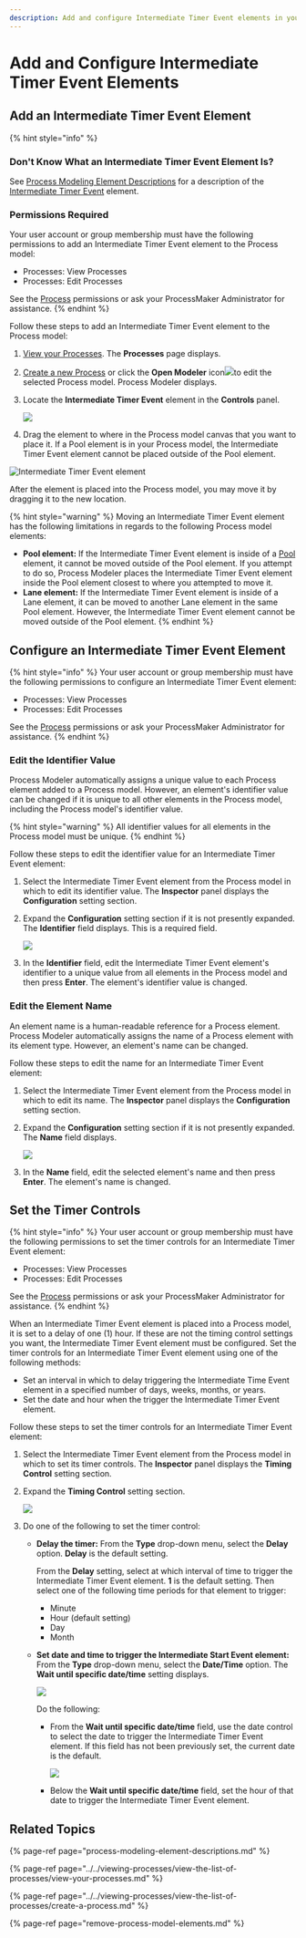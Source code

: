 ```yaml
---
description: Add and configure Intermediate Timer Event elements in your Process model.
---
```


# Add and Configure Intermediate Timer Event Elements

## Add an Intermediate Timer Event Element

{% hint style="info" %}
### Don't Know What an Intermediate Timer Event Element Is?

See [Process Modeling Element Descriptions](process-modeling-element-descriptions.md) for a description of the [Intermediate Timer Event](process-modeling-element-descriptions.md#intermediate-timer-event) element.

### Permissions Required

Your user account or group membership must have the following permissions to add an Intermediate Timer Event element to the Process model:

* Processes: View Processes
* Processes: Edit Processes

See the [Process](../../../processmaker-administration/permission-descriptions-for-users-and-groups.md#processes) permissions or ask your ProcessMaker Administrator for assistance.
{% endhint %}

Follow these steps to add an Intermediate Timer Event element to the Process model:

1. [View your Processes](https://processmaker.gitbook.io/processmaker-4-community/-LPblkrcFWowWJ6HZdhC/~/drafts/-LRhVZm0ddxDcGGdN5ZN/primary/designing-processes/viewing-processes/view-the-list-of-processes/view-your-processes#view-all-processes). The **Processes** page displays.
2. [Create a new Process](../../viewing-processes/view-the-list-of-processes/create-a-process.md) or click the **Open Modeler** icon![](../../../.gitbook/assets/open-modeler-edit-icon-processes-page-processes.png)to edit the selected Process model. Process Modeler displays.
3. Locate the **Intermediate Timer Event** element in the **Controls** panel.  

   ![](../../../.gitbook/assets/intermediate-timer-event-bpmn-side-bar-process-modeler-processes.png)

4. Drag the element to where in the Process model canvas that you want to place it. If a Pool element is in your Process model, the Intermediate Timer Event element cannot be placed outside of the Pool element.

![Intermediate Timer Event element](../../../.gitbook/assets/intermediate-timer-event-process-modeler-processes.png)

After the element is placed into the Process model, you may move it by dragging it to the new location.

{% hint style="warning" %}
Moving an Intermediate Timer Event element has the following limitations in regards to the following Process model elements:

* **Pool element:** If the Intermediate Timer Event element is inside of a [Pool](process-modeling-element-descriptions.md#pool) element, it cannot be moved outside of the Pool element. If you attempt to do so, Process Modeler places the Intermediate Timer Event element inside the Pool element closest to where you attempted to move it.
* **Lane element:** If the Intermediate Timer Event element is inside of a Lane element, it can be moved to another Lane element in the same Pool element. However, the Intermediate Timer Event element cannot be moved outside of the Pool element.
{% endhint %}

## Configure an Intermediate Timer Event Element

{% hint style="info" %}
Your user account or group membership must have the following permissions to configure an Intermediate Timer Event element:

* Processes: View Processes
* Processes: Edit Processes

See the [Process](../../../processmaker-administration/permission-descriptions-for-users-and-groups.md#processes) permissions or ask your ProcessMaker Administrator for assistance.
{% endhint %}

### Edit the Identifier Value

Process Modeler automatically assigns a unique value to each Process element added to a Process model. However, an element's identifier value can be changed if it is unique to all other elements in the Process model, including the Process model's identifier value.

{% hint style="warning" %}
All identifier values for all elements in the Process model must be unique.
{% endhint %}

Follow these steps to edit the identifier value for an Intermediate Timer Event element:

1. Select the Intermediate Timer Event element from the Process model in which to edit its identifier value. The **Inspector** panel displays the **Configuration** setting section.
2. Expand the **Configuration** setting section if it is not presently expanded. The **Identifier** field displays. This is a required field.  

   ![](../../../.gitbook/assets/intermediate-timer-event-configuration-identifier-name-process-modeler-processes.png)

3. In the **Identifier** field, edit the Intermediate Timer Event element's identifier to a unique value from all elements in the Process model and then press **Enter**. The element's identifier value is changed.

### Edit the Element Name

An element name is a human-readable reference for a Process element. Process Modeler automatically assigns the name of a Process element with its element type. However, an element's name can be changed.

Follow these steps to edit the name for an Intermediate Timer Event element:

1. Select the Intermediate Timer Event element from the Process model in which to edit its name. The **Inspector** panel displays the **Configuration** setting section.
2. Expand the **Configuration** setting section if it is not presently expanded. The **Name** field displays.  

   ![](../../../.gitbook/assets/intermediate-timer-event-configuration-identifier-name-process-modeler-processes.png)

3. In the **Name** field, edit the selected element's name and then press **Enter**. The element's name is changed.

## Set the Timer Controls

{% hint style="info" %}
Your user account or group membership must have the following permissions to set the timer controls for an Intermediate Timer Event element:

* Processes: View Processes
* Processes: Edit Processes

See the [Process](../../../processmaker-administration/permission-descriptions-for-users-and-groups.md#processes) permissions or ask your ProcessMaker Administrator for assistance.
{% endhint %}

When an Intermediate Timer Event element is placed into a Process model, it is set to a delay of one \(1\) hour. If these are not the timing control settings you want, the Intermediate Timer Event element must be configured. Set the timer controls for an Intermediate Timer Event element using one of the following methods:

* Set an interval in which to delay triggering the Intermediate Time Event element in a specified number of days, weeks, months, or years.
* Set the date and hour when the trigger the Intermediate Timer Event element.

Follow these steps to set the timer controls for an Intermediate Timer Event element:

1. Select the Intermediate Timer Event element from the Process model in which to set its timer controls. The **Inspector** panel displays the **Timing Control** setting section.
2. Expand the **Timing Control** setting section.  

   ![](../../../.gitbook/assets/intermediate-timer-timing-control-process-modeler-processes.png)

3. Do one of the following to set the timer control:
   * **Delay the timer:** From the **Type** drop-down menu, select the **Delay** option. **Delay** is the default setting.

     From the **Delay** setting, select at which interval of time to trigger the Intermediate Timer Event element. **1** is the default setting. Then select one of the following time periods for that element to trigger:

     * Minute
     * Hour \(default setting\)
     * Day
     * Month

   * **Set date and time to trigger the Intermediate Start Event element:** From the **Type** drop-down menu, select the **Date/Time** option. The **Wait until specific date/time** setting displays.  

     ![](../../../.gitbook/assets/intermediate-timer-timing-control-wait-process-modeler-processes.png)

     Do the following:

     * From the **Wait until specific date/time** field, use the date control to select the date to trigger the Intermediate Timer Event element. If this field has not been previously set, the current date is the default.  

       ![](../../../.gitbook/assets/start-timer-event-date-control-process-modeler-processes.png)

     * Below the **Wait until specific date/time** field, set the hour of that date to trigger the Intermediate Timer Event element.

## Related Topics

{% page-ref page="process-modeling-element-descriptions.md" %}

{% page-ref page="../../viewing-processes/view-the-list-of-processes/view-your-processes.md" %}

{% page-ref page="../../viewing-processes/view-the-list-of-processes/create-a-process.md" %}

{% page-ref page="remove-process-model-elements.md" %}

